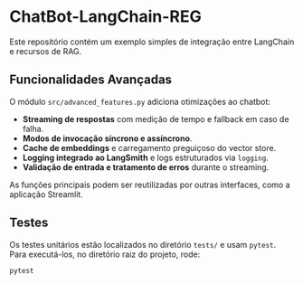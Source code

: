 # ChatBot-LangChain-REG

Este repositório contém um exemplo simples de integração entre LangChain e recursos de RAG.

## Funcionalidades Avançadas

O módulo `src/advanced_features.py` adiciona otimizações ao chatbot:

- **Streaming de respostas** com medição de tempo e fallback em caso de falha.
- **Modos de invocação síncrono e assíncrono**.
- **Cache de embeddings** e carregamento preguiçoso do vector store.
- **Logging integrado ao LangSmith** e logs estruturados via `logging`.
- **Validação de entrada e tratamento de erros** durante o streaming.

As funções principais podem ser reutilizadas por outras interfaces, como a aplicação Streamlit.

## Testes

Os testes unitários estão localizados no diretório `tests/` e usam `pytest`.
Para executá-los, no diretório raiz do projeto, rode:

```bash
pytest
```

